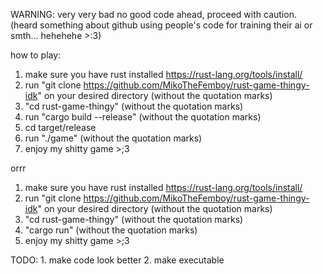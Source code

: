 WARNING: very very bad no good code ahead, proceed with caution.
(heard something about github using people's code for training their ai or smth... hehehehe >:3)

how to play:
1. make sure you have rust installed https://rust-lang.org/tools/install/
2. run "git clone https://github.com/MikoTheFemboy/rust-game-thingy-idk" on your desired directory (without the quotation marks)
3. "cd rust-game-thingy" (without the quotation marks)
4. run "cargo build --release" (without the quotation marks)
5. cd target/release
6. run "./game" (without the quotation marks)
7. enjoy my shitty game >;3

orrr
1. make sure you have rust installed https://rust-lang.org/tools/install/
2. run "git clone https://github.com/MikoTheFemboy/rust-game-thingy-idk" on your desired directory (without the quotation marks)
3. "cd rust-game-thingy" (without the quotation marks)
4. "cargo run" (without the quotation marks)
5. enjoy my shitty game >;3

TODO: 1. make code look better
      2. make executable

